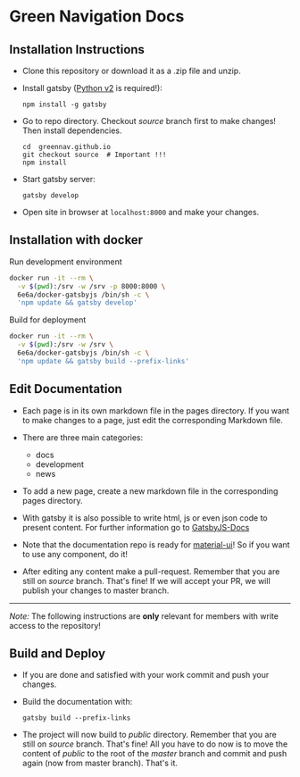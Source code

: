 # Green Navigation Docs

## Installation Instructions

- Clone this repository or download it as a .zip file and unzip.
- Install gatsby ([Python v2](https://www.python.org/) is required!):

  ```shell
  npm install -g gatsby
  ```

- Go to repo directory. Checkout _source_ branch first to make changes! Then install dependencies.

  ```shell
  cd  greennav.github.io
  git checkout source  # Important !!!
  npm install
  ```

- Start gatsby server:

  ```shell
  gatsby develop
  ```

- Open site in browser at `localhost:8000` and make your changes.

## Installation with docker

Run development environment

```zsh
docker run -it --rm \
  -v $(pwd):/srv -w /srv -p 8000:8000 \
  6e6a/docker-gatsbyjs /bin/sh -c \
  'npm update && gatsby develop'
```

Build for deployment

```zsh
docker run -it --rm \
  -v $(pwd):/srv -w /srv \
  6e6a/docker-gatsbyjs /bin/sh -c \
  'npm update && gatsby build --prefix-links'
```

## Edit Documentation

- Each page is in its own markdown file in the pages directory. If you want to make changes to a page, just edit the corresponding Markdown file.
- There are three main categories:

  - docs
  - development
  - news

- To add a new page, create a new markdown file in the corresponding pages directory.

- With gatsby it is also possible to write html, js or even json code to present content. For further information go to [GatsbyJS-Docs](https://github.com/gatsbyjs/gatsby)

- Note that the documentation repo is ready for [material-ui](http://www.material-ui.com/#/)! So if you want to use any component, do it!

- After editing any content make a pull-request. Remember that you are still on _source_ branch. That's fine! If we will accept your PR, we will publish your changes to master branch.

--------------------------------------------------------------------------------

_Note:_ The following instructions are **only** relevant for members with write access to the repository!

## Build and Deploy

- If you are done and satisfied with your work commit and push your changes.
- Build the documentation with:

  ```shell
  gatsby build --prefix-links
  ```

- The project will now build to _public_ directory. Remember that you are still on _source_ branch. That's fine! All you have to do now is to move the content of _public_ to the root of the _master_ branch and commit and push again (now from master branch). That's it.
